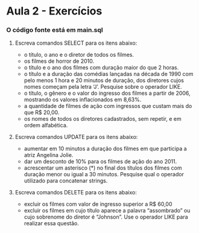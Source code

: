 # Aula 2 - Exercícios

### O código fonte está em main.sql


1. Escreva comandos SELECT para os itens abaixo:
    - o título, o ano e o diretor de todos os filmes.
    - os filmes de horror de 2010.
    - o título e o ano dos filmes com duração maior do que 2 horas.
    - o título e a duração das comédias lançadas na década de 1990 com
    pelo menos 1 hora e 20 minutos de duração, dos diretores cujos
    nomes começam pela letra ‘J’. Pesquise sobre o operador LIKE.
    - o título, o gênero e o valor do ingresso dos filmes a partir de 2006,
    mostrando os valores inflacionados em 8,63%.
    - a quantidade de filmes de ação com ingressos que custam mais do
    que R$ 20,00.
    - os nomes de todos os diretores cadastrados, sem repetir, e em
    ordem alfabética.

2. Escreva comandos UPDATE para os itens abaixo:
    - aumentar em 10 minutos a duração dos filmes em que participa a
    atriz Angelina Jolie.
    - dar um desconto de 10% para os filmes de ação do ano 2011.
    - acrescentar um asterisco (*) no final dos títulos dos filmes com
    duração menor ou igual a 30 minutos. Pesquise qual o operador
    utilizado para concatenar strings.

3. Escreva comandos DELETE para os itens abaixo:
    - excluir os filmes com valor de ingresso superior a R$ 60,00
    - excluir os filmes em cujo título aparece a palavra “assombrado” ou
    cujo sobrenome do diretor é “Johnson”. Use o operador LIKE para
    realizar essa questão.
